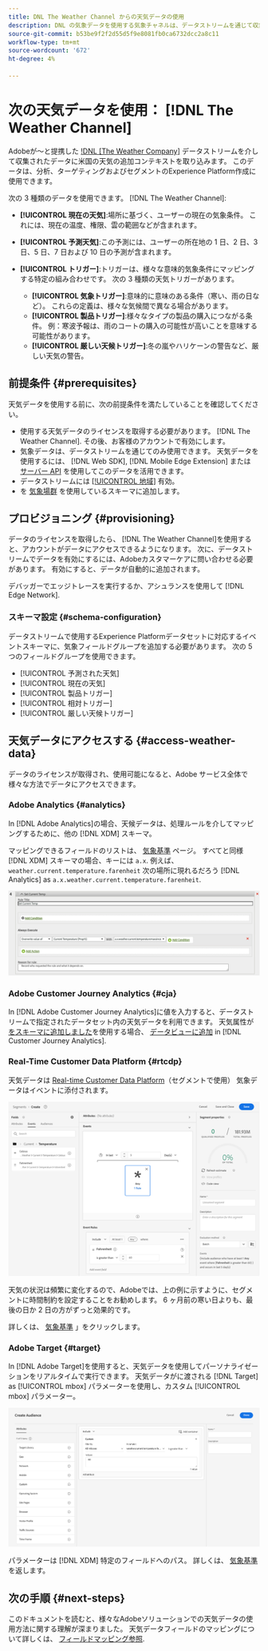 ```yaml
---
title: DNL The Weather Channel からの天気データの使用
description: DNL の気象データを使用する気象チャネルは、データストリームを通じて収集するデータを強化するために使用します。
source-git-commit: b53be9f2f2d55d5f9e8081fb0ca6732dcc2a8c11
workflow-type: tm+mt
source-wordcount: '672'
ht-degree: 4%

---
```



# 次の天気データを使用： [!DNL The Weather Channel]

Adobeが～と提携した [!DNL [The Weather Company]](https://www.ibm.com/weather) データストリームを介して収集されたデータに米国の天気の追加コンテキストを取り込みます。 このデータは、分析、ターゲティングおよびセグメントのExperience Platform作成に使用できます。

次の 3 種類のデータを使用できます。 [!DNL The Weather Channel]:

* **[!UICONTROL 現在の天気]**:場所に基づく、ユーザーの現在の気象条件。 これには、現在の温度、権限、雲の範囲などが含まれます。
* **[!UICONTROL 予測天気]**:この予測には、ユーザーの所在地の 1 日、2 日、3 日、5 日、7 日および 10 日の予測が含まれます。
* **[!UICONTROL トリガー]**:トリガーは、様々な意味的気象条件にマッピングする特定の組み合わせです。 次の 3 種類の天気トリガーがあります。

   * **[!UICONTROL 気象トリガー]**:意味的に意味のある条件（寒い、雨の日など）。 これらの定義は、様々な気候間で異なる場合があります。
   * **[!UICONTROL 製品トリガー]**:様々なタイプの製品の購入につながる条件。 例：寒波予報は、雨のコートの購入の可能性が高いことを意味する可能性があります。
   * **[!UICONTROL 厳しい天候トリガー]**:冬の嵐やハリケーンの警告など、厳しい天気の警告。

## 前提条件 {#prerequisites}

天気データを使用する前に、次の前提条件を満たしていることを確認してください。

* 使用する天気データのライセンスを取得する必要があります。 [!DNL The Weather Channel]. その後、お客様のアカウントで有効にします。
* 気象データは、データストリームを通じてのみ使用できます。 天気データを使用するには、 [!DNL Web SDK], [!DNL Mobile Edge Extension] または [サーバー API](../../../server-api/overview.md) を使用してこのデータを活用できます。
* データストリームには [[!UICONTROL 地域]](../configure.md#advanced-options) 有効。
* を [気象場群](#schema-configuration) を使用しているスキーマに追加します。

## プロビジョニング {#provisioning}

データのライセンスを取得したら、 [!DNL The Weather Channel]を使用すると、アカウントがデータにアクセスできるようになります。 次に、データストリームでデータを有効にするには、Adobeカスタマーケアに問い合わせる必要があります。 有効にすると、データが自動的に追加されます。

デバッガーでエッジトレースを実行するか、アシュランスを使用して [!DNL Edge Network].

### スキーマ設定 {#schema-configuration}

データストリームで使用するExperience Platformデータセットに対応するイベントスキーマに、気象フィールドグループを追加する必要があります。 次の 5 つのフィールドグループを使用できます。

* [!UICONTROL 予測された天気]
* [!UICONTROL 現在の天気]
* [!UICONTROL 製品トリガー]
* [!UICONTROL 相対トリガー]
* [!UICONTROL 厳しい天候トリガー]

## 天気データにアクセスする {#access-weather-data}

データのライセンスが取得され、使用可能になると、Adobe サービス全体で様々な方法でデータにアクセスできます。

### Adobe Analytics {#analytics}

In [!DNL Adobe Analytics]の場合、天候データは、処理ルールを介してマッピングするために、他の [!DNL XDM] スキーマ。

マッピングできるフィールドのリストは、 [気象基準](weather-reference.md) ページ。 すべてと同様 [!DNL XDM] スキーマの場合、キーには `a.x`. 例えば、 `weather.current.temperature.farenheit` 次の場所に現れるだろう [!DNL Analytics] as `a.x.weather.current.temperature.farenheit`.

![処理ルールインターフェイス](../../assets/datastreams/data-enrichment/weather/processing-rules.png)

### Adobe Customer Journey Analytics {#cja}

In [!DNL Adobe Customer Journey Analytics]に値を入力すると、データストリームで指定されたデータセット内の天気データを利用できます。 天気属性が [をスキーマに追加しました](#prerequisites-prerequisites)を使用する場合、 [データビューに追加](https://experienceleague.adobe.com/docs/analytics-platform/using/cja-dataviews/create-dataview.html?lang=ja) in [!DNL Customer Journey Analytics].

### Real-Time Customer Data Platform {#rtcdp}

天気データは [Real-time Customer Data Platform](../../../rtcdp/overview.md)（セグメントで使用） 気象データはイベントに添付されます。

![気象イベントを表示するセグメントビルダー](../../assets/datastreams/data-enrichment/weather/schema-builder.png)

天気の状況は頻繁に変化するので、Adobeでは、上の例に示すように、セグメントに時間制約を設定することをお勧めします。 6 ヶ月前の寒い日よりも、最後の日か 2 日の方がずっと効果的です。

詳しくは、 [気象基準](weather-reference.md) 」をクリックします。

### Adobe Target {#target}

In [!DNL Adobe Target]を使用すると、天気データを使用してパーソナライゼーションをリアルタイムで実行できます。 天気データがに渡される [!DNL Target] as [!UICONTROL mbox] パラメーターを使用し、カスタム [!UICONTROL mbox] パラメーター。

![Target Audience Builder](../../assets/datastreams/data-enrichment/weather/target-audience-builder.png)

パラメーターは [!DNL XDM] 特定のフィールドへのパス。 詳しくは、 [気象基準](weather-reference.md) を返します。

## 次の手順 {#next-steps}

このドキュメントを読むと、様々なAdobeソリューションでの天気データの使用方法に関する理解が深まりました。 天気データフィールドのマッピングについて詳しくは、 [フィールドマッピング参照](weather-reference.md).